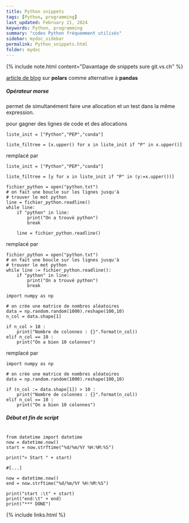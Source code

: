 ```yaml
---
title: Python snippets
tags: [Python, programming]
last_updated: February 21, 2024
keywords: Python, programming
summary: "codes Python fréquemment utilisés"
sidebar: mydoc_sidebar
permalink: Python_snippets.html
folder: mydoc
---
```


{% include note.html content="Davantage de snippets sure git.vs.ch" %}


[article de blog](https://www.stat4decision.com/fr/introduction-a-polars-une-alternative-rapide-a-pandas/) sur **polars** comme alternative à **pandas**


##### Opérateur morse

permet de simultanément faire une allocation et un test dans la même expression. 

pour gagner des lignes de code et des allocations

```{Python}
liste_init = ["Python","PEP","conda"]

liste_filtree = [x.upper() for x in liste_init if "P" in x.upper()] 
```

remplacé par 

```{Python}
liste_init = ["Python","PEP","conda"]

liste_filtree = [y for x in liste_init if "P" in (y:=x.upper())] 
```


```{Python}
fichier_python = open("python.txt")
# on fait une boucle sur les lignes jusqu'à
# trouver le mot python
line = fichier_python.readline()
while line:
    if "python" in line:
        print("On a trouvé python") 
        break
        
    line = fichier_python.readline()
```

remplacé par

```{Python}
fichier_python = open("python.txt")
# on fait une boucle sur les lignes jusqu'à
# trouver le mot python
while line := fichier_python.readline():
    if "python" in line:
        print("On a trouvé python") 
        break
```


```{Python}
import numpy as np

# on crée une matrice de nombres aléatoires
data = np.random.random(1000).reshape(100,10)
n_col = data.shape[1]

if n_col > 10 :
    print("Nombre de colonnes : {}".format(n_col))
elif n_col == 10 :
    print("On a bien 10 colonnes")
```


remplacé par

```{Python}
import numpy as np

# on crée une matrice de nombres aléatoires
data = np.random.random(1000).reshape(100,10)

if (n_col := data.shape[1]) > 10 :
    print("Nombre de colonnes : {}".format(n_col))
elif n_col == 10 :
    print("On a bien 10 colonnes")
```


##### Début et fin de script

```{Python}

from datetime import datetime
now = datetime.now()
start = now.strftime("%d/%m/%Y %H:%M:%S")

print("> Start " + start)

#[...]

now = datetime.now()
end = now.strftime("%d/%m/%Y %H:%M:%S")

print("start :\t" + start)
print("end:\t" + end)
print("*** DONE")

```



{% include links.html %}
